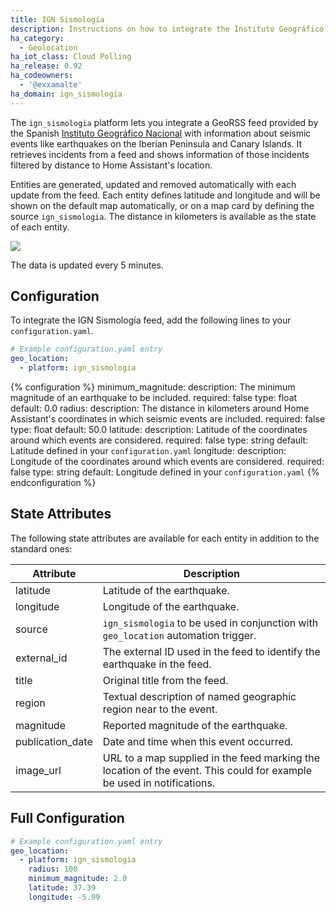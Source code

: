 ```yaml
---
title: IGN Sismología
description: Instructions on how to integrate the Instituto Geográfico Nacional Sismología (Earthquakes) Feed feed into Home Assistant.
ha_category:
  - Geolocation
ha_iot_class: Cloud Polling
ha_release: 0.92
ha_codeowners:
  - '@exxamalte'
ha_domain: ign_sismologia
---
```


The `ign_sismologia` platform lets you integrate a GeoRSS feed provided by the 
Spanish [Instituto Geográfico Nacional](https://www.ign.es/) with information 
about seismic events like earthquakes on the Iberian Peninsula and Canary 
Islands. It retrieves incidents from a feed and shows information of those 
incidents filtered by distance to Home Assistant's location.

Entities are generated, updated and removed automatically with each update 
from the feed. Each entity defines latitude and longitude and will be shown 
on the default map automatically, or on a map card by defining the source 
`ign_sismologia`. The distance in kilometers is available as the state 
of each entity.

<p class='img'>
  <img src='{{site_root}}/images/screenshots/ign-sismologia-feed-map.png' />
</p>

The data is updated every 5 minutes.

## Configuration

To integrate the IGN Sismología feed, add the following lines to your `configuration.yaml`.

```yaml
# Example configuration.yaml entry
geo_location:
  - platform: ign_sismologia
```

{% configuration %}
minimum_magnitude:
  description: The minimum magnitude of an earthquake to be included.
  required: false
  type: float
  default: 0.0
radius:
  description: The distance in kilometers around Home Assistant's coordinates in which seismic events are included.
  required: false
  type: float
  default: 50.0
latitude:
  description: Latitude of the coordinates around which events are considered.
  required: false
  type: string
  default: Latitude defined in your `configuration.yaml`
longitude:
  description: Longitude of the coordinates around which events are considered.
  required: false
  type: string
  default: Longitude defined in your `configuration.yaml`
{% endconfiguration %}


## State Attributes

The following state attributes are available for each entity in addition to 
the standard ones:

| Attribute          | Description |
|--------------------|-------------|
| latitude           | Latitude of the earthquake. |
| longitude          | Longitude of the earthquake. |
| source             | `ign_sismologia` to be used in conjunction with `geo_location` automation trigger. |
| external_id        | The external ID used in the feed to identify the earthquake in the feed. |
| title              | Original title from the feed. |
| region             | Textual description of named geographic region near to the event. |
| magnitude          | Reported magnitude of the earthquake. |
| publication_date   | Date and time when this event occurred. |
| image_url          | URL to a map supplied in the feed marking the location of the event. This could for example be used in notifications. |


## Full Configuration

```yaml
# Example configuration.yaml entry
geo_location:
  - platform: ign_sismologia
    radius: 100
    minimum_magnitude: 2.0
    latitude: 37.39
    longitude: -5.99
```
